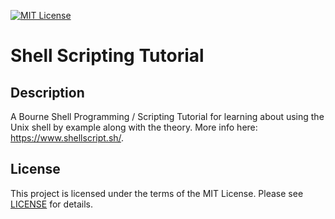 [![MIT License](https://img.shields.io/badge/License-MIT-green.svg)](LICENSE.md)

# Shell Scripting Tutorial

## Description
A Bourne Shell Programming / Scripting Tutorial for learning about using the Unix shell by example along with the theory.
More info here: https://www.shellscript.sh/.

## License
This project is licensed under the terms of the MIT License.
Please see [LICENSE](LICENSE.md) for details.
